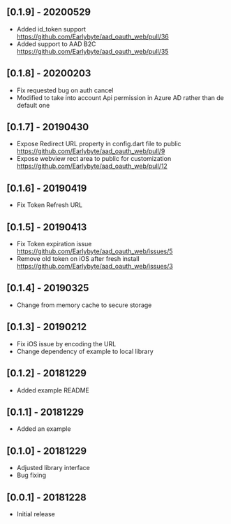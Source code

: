 ## [0.1.9] - 20200529

- Added id_token support https://github.com/Earlybyte/aad_oauth_web/pull/36
- Added support to AAD B2C https://github.com/Earlybyte/aad_oauth_web/pull/35

## [0.1.8] - 20200203

- Fix requested bug on auth cancel
- Modified to take into account Api permission in Azure AD rather than de default one

## [0.1.7] - 20190430

- Expose Redirect URL property in config.dart file to public https://github.com/Earlybyte/aad_oauth_web/pull/9
- Expose webview rect area to public for customization https://github.com/Earlybyte/aad_oauth_web/pull/12

## [0.1.6] - 20190419

- Fix Token Refresh URL

## [0.1.5] - 20190413

- Fix Token expiration issue https://github.com/Earlybyte/aad_oauth_web/issues/5
- Remove old token on iOS after fresh install https://github.com/Earlybyte/aad_oauth_web/issues/3

## [0.1.4] - 20190325

- Change from memory cache to secure storage

## [0.1.3] - 20190212

- Fix iOS issue by encoding the URL
- Change dependency of example to local library

## [0.1.2] - 20181229

- Added example README

## [0.1.1] - 20181229

- Added an example

## [0.1.0] - 20181229

- Adjusted library interface
- Bug fixing

## [0.0.1] - 20181228

- Initial release
